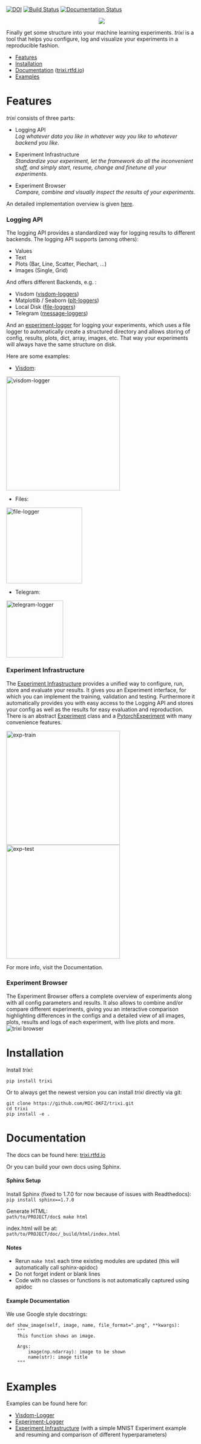 [![DOI](https://zenodo.org/badge/134823632.svg)](https://zenodo.org/badge/latestdoi/134823632)
[![Build Status](https://travis-ci.org/MIC-DKFZ/trixi.svg?branch=master)](https://travis-ci.org/MIC-DKFZ/trixi)
[![Documentation Status](https://readthedocs.org/projects/trixi/badge/?version=latest)](https://trixi.readthedocs.io/en/latest/?badge=latest)
<p align="center">
    <img src="https://github.com/MIC-DKFZ/trixi/blob/master/doc/_static/logo/trixi-small.png">
</p>

Finally get some structure into your machine learning experiments.
*trixi* is a tool that helps you configure, log and visualize your experiments in a reproducible fashion.

* [Features](#features)
* [Installation](#installation)
* [Documentation](#documentation) ([trixi.rtfd.io](https://trixi.readthedocs.io/en/latest/))
* [Examples](#examples)

# Features

*trixi* consists of three parts:
* Logging API<br>
    *Log whatever data you like in whatever way you like to whatever backend you like.*

* Experiment Infrastructure<br>
    *Standardize your experiment, let the framework do all the inconvenient stuff, and simply start, resume,
    change and finetune all your experiments*.

* Experiment Browser <br>
    *Compare, combine and visually inspect the results of your experiments*.

An detailed implementation overview is given [here](https://trixi.readthedocs.io/en/latest/class_diagram.html).

### Logging API

The logging API provides a standardized way for logging results to different backends.
The logging API supports
(among others):
* Values
* Text
* Plots (Bar, Line, Scatter, Piechart, ...)
* Images (Single, Grid)

And offers different Backends, e.g. :
* Visdom ([visdom-loggers](https://trixi.readthedocs.io/en/latest/api/trixi.logger.visdom.html))
* Matplotlib / Seaborn ([plt-loggers](https://trixi.readthedocs.io/en/latest/api/trixi.logger.plt.html))
* Local Disk ([file-loggers](https://trixi.readthedocs.io/en/latest/api/trixi.logger.file.html))
* Telegram ([message-loggers](https://trixi.readthedocs.io/en/latest/api/trixi.logger.message.html))

And an [experiment-logger](https://trixi.readthedocs.io/en/latest/api/trixi.logger.experiment.experimentlogger.html) for logging your experiments, which uses a file logger to automatically create a structured directory and allows
storing of config, results, plots, dict, array, images, etc. That way your experiments will always have the same structure on disk.

Here are some examples:

* [Visdom](https://github.com/facebookresearch/visdom):<br>
<img src="https://lh3.googleusercontent.com/-h3HuvbU2V0SfgqgXGiK3LPghE5vqvS0pzpObS0YgG_LABMFk62JCa3KVu_2NV_4LJKaAa5-tg=s0" alt="visdom-logger" width="300"/>

* Files:<br>
<img src="https://github.com/MIC-DKFZ/trixi/blob/master/doc/_static/trixi_file.png" alt="file-logger" height="200"/>

* Telegram:<br>
<img src="https://github.com/MIC-DKFZ/trixi/blob/master/doc/_static/trixi_telegram.png" alt="telegram-logger" width="150"/>


### Experiment Infrastructure

The [Experiment Infrastructure](https://trixi.readthedocs.io/en/latest/api/trixi.experiment.pytorchexperiment.html) provides a unified way to configure, run, store and evaluate your results.
It gives you an Experiment interface, for which you can implement the training, validation and testing.
Furthermore it automatically provides you with easy access to the Logging API and stores your config as well as the
results for easy evaluation and reproduction. There is an abstract [Experiment](https://trixi.readthedocs.io/en/latest/api/trixi.experiment.experiment.html) class and a [PytorchExperiment](https://trixi.readthedocs.io/en/latest/api/trixi.experiment.pytorchexperiment.html) with many convenience features.

<img src="https://github.com/MIC-DKFZ/trixi/blob/master/doc/_static/trixi_exp2.png" alt="exp-train" height="300"/><img src="https://github.com/MIC-DKFZ/trixi/blob/master/doc/_static/trixi_exp1.png" alt="exp-test" height="300"/>

For more info, visit the Documentation.

### Experiment Browser
The Experiment Browser offers a complete overview of experiments along with all config parameters and results.
It also allows to combine and/or compare different experiments, giving you an interactive comparison highlighting differences in the configs and a detailed view of all images,
plots, results and logs of each experiment, with live plots and more.
![trixi browser](https://github.com/MIC-DKFZ/trixi/blob/master/doc/_static/trixi_browser.gif)

# Installation

Install *trixi*:
```
pip install trixi
```


Or to always get the newest version you can install *trixi* directly via git:
```
git clone https://github.com/MIC-DKFZ/trixi.git
cd trixi
pip install -e .
```

# Documentation

The docs can be found here: [trixi.rtfd.io](https://trixi.readthedocs.io/en/latest/)

Or you can build your own docs using Sphinx.

#### Sphinx Setup

Install Sphinx (fixed to 1.7.0 for now because of issues with Readthedocs):  
`pip install sphinx==1.7.0`

Generate HTML:  
`path/to/PROJECT/doc$ make html`

index.html will be at:  
`path/to/PROJECT/doc/_build/html/index.html`

#### Notes
* Rerun `make html` each time existing modules are updated (this will automatically call sphinx-apidoc)
* Do not forget indent or blank lines
* Code with no classes or functions is not automatically captured using apidoc


#### Example Documentation

We use Google style docstrings:

	def show_image(self, image, name, file_format=".png", **kwargs):
        """
        This function shows an image.

        Args:
            image(np.ndarray): image to be shown
            name(str): image title
        """


# Examples

Examples can be found here for:
* [Visdom-Logger](https://github.com/MIC-DKFZ/trixi/blob/master/examples/numpy_visdom_logger_example.ipynb)
* [Experiment-Logger](https://github.com/MIC-DKFZ/trixi/blob/master/examples/pytorch_example.ipynb)
* [Experiment Infrastructure](https://github.com/MIC-DKFZ/trixi/blob/master/examples/pytorch_experiment.ipynb)
</b>(with a
 simple MNIST Experiment example and resuming and comparison of different hyperparameters)
